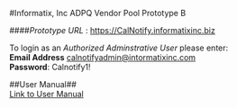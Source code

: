 
#Informatix, Inc  ADPQ Vendor Pool Prototype B

####_Prototype URL_ : https://CalNotify.informatixinc.biz <br />

To login as an _Authorized Adminstrative User_ please enter:<br />
**Email Address** calnotifyadmin@intormatixinc.com <br />
**Password**: Calnotify1!<br />

##User Manual##<br />
[Link to User Manual](https://github.com/informatixinc/Cal-Notify/tree/master/db_schema)<br />








